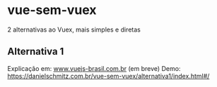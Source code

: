 # vue-sem-vuex
2 alternativas ao Vuex, mais simples e diretas

## Alternativa 1

Explicação em: www.vuejs-brasil.com.br (em breve)
Demo: https://danielschmitz.com.br/vue-sem-vuex/alternativa1/index.html#/
